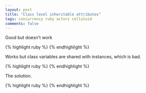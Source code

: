 ```yaml
---
layout: post
title: "Class level inheritable attributes"
tags: concurrency ruby actors celluloid
comments: false
---
```


Good but doesn't work

{% highlight ruby %}
{% endhighlight %}


Works but class variables are shared with instances, which is bad.

{% highlight ruby %}
{% endhighlight %}

The solution.

{% highlight ruby %}
{% endhighlight %}
